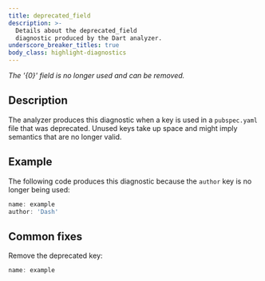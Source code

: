 ```yaml
---
title: deprecated_field
description: >-
  Details about the deprecated_field
  diagnostic produced by the Dart analyzer.
underscore_breaker_titles: true
body_class: highlight-diagnostics
---
```


_The '{0}' field is no longer used and can be removed._

## Description

The analyzer produces this diagnostic when a key is used in a
`pubspec.yaml` file that was deprecated. Unused keys take up space and
might imply semantics that are no longer valid.

## Example

The following code produces this diagnostic because the `author` key is no
longer being used:

```dart
name: example
author: 'Dash'
```

## Common fixes

Remove the deprecated key:

```dart
name: example
```
